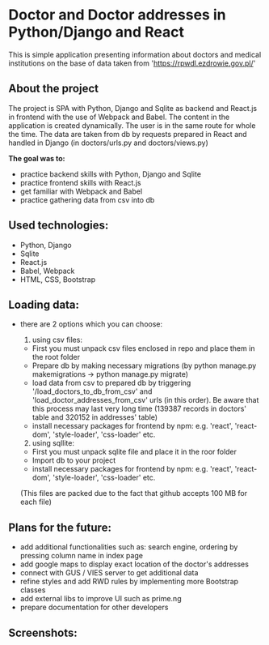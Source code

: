 # Doctor and Doctor addresses in Python/Django and React

This is simple application presenting information about doctors and medical institutions on the base of data taken from 'https://rpwdl.ezdrowie.gov.pl/'

## About the project

The project is SPA with Python, Django and Sqlite as backend and React.js in frontend with the use of Webpack and Babel. The content in the application is created dynamically. 
The user is in the same route for whole the time. The data are taken from db by requests prepared in React and handled in Django (in doctors/urls.py and doctors/views.py)

**The goal was to:**
- practice backend skills with Python, Django and Sqlite
- practice frontend skills with React.js
- get familiar with Webpack and Babel
- practice gathering data from csv into db

## Used technologies:
- Python, Django
- Sqlite
- React.js
- Babel, Webpack
- HTML, CSS, Bootstrap

## Loading data:
- there are 2 options which you can choose:
  1. using csv files: 
    - First you must unpack csv files enclosed in repo and place them in the root folder
    - Prepare db by making necessary migrations (by python manage.py makemigrations -> python manage.py migrate)
    - load data from csv to prepared db by triggering '/load_doctors_to_db_from_csv' and 'load_doctor_addresses_from_csv' urls (in this order). Be aware that this process may
    last very long time (139387 records in doctors' table and 320152 in addresses' table)
    - install necessary packages for frontend by npm: e.g. 'react', 'react-dom', 'style-loader', 'css-loader' etc.
  2. using sqllite:
    - First you must unpack sqlite file and place it in the roor folder
    - Import db to your project
    - install necessary packages for frontend by npm: e.g. 'react', 'react-dom', 'style-loader', 'css-loader' etc.
    
    (This files are packed due to the fact that github accepts 100 MB for each file)

## Plans for the future:
- add additional functionalities such as: search engine, ordering by pressing column name in index page
- add google maps to display exact location of the doctor's addresses
- connect with GUS / VIES server to get additional data
- refine styles and add RWD rules by implementing more Bootstrap classes
- add external libs to improve UI such as prime.ng
- prepare documentation for other developers

## Screenshots:
  
